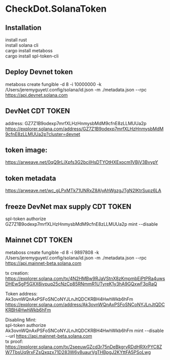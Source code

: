 # CheckDot.SolanaToken

## Installation
install rust  
install solana cli  
cargo install metaboss  
cargo install spl-token-cli  

## Deploy Devnet token
metaboss create fungible -d 8 -i 10000000 -k /Users/jeremyguyet/.config/solana/id.json -m ./metadata.json --rpc https://api.devnet.solana.com

## DevNet CDT TOKEN
address: GZ7Z1B9odexp7mrfXLHzHnmysbMdM9cfnE8zLLMUUa2p  
https://explorer.solana.com/address/GZ7Z1B9odexp7mrfXLHzHnmysbMdM9cfnE8zLLMUUa2p?cluster=devnet

## token image:
https://arweave.net/0qQ9rLiXpfs3G2bcilHsDTYOtHXExocm1VBjV3BvypY

## token metadata
https://arweave.net/wc_gLPxMTk71UNRxZ8AlyAhWgzgJTgN2lKtrSupz6LA

## freeze DevNet max supply CDT TOKEN
spl-token authorize GZ7Z1B9odexp7mrfXLHzHnmysbMdM9cfnE8zLLMUUa2p mint --disable 

## Mainnet CDT TOKEN
metaboss create fungible -d 8 -i 9897808 -k /Users/jeremyguyet/.config/solana/id.json -m ./metadata.json --rpc https://api.mainnet-beta.solana.com  
  
tx creation: https://explorer.solana.com/tx/4N2HMBw9RJaVStnX8zKmpmbEiPtPRa4uwsDHEwSgP5GXX6ivpuq25cNzCp85RNmmR1UTyreK1y3hA9GQxwF3oRaQ  
  
Token address: Ak3ovnWQnAxPSFoSNCoNYJLnJtQDCKRBH4HwhWkb6hFm  
https://explorer.solana.com/address/Ak3ovnWQnAxPSFoSNCoNYJLnJtQDCKRBH4HwhWkb6hFm

Disabling Mint:  
spl-token authorize Ak3ovnWQnAxPSFoSNCoNYJLnJtQDCKRBH4HwhWkb6hFm mint --disable --url https://api.mainnet-beta.solana.com  
tx proof: https://explorer.solana.com/tx/2seeuwGZcd3r75nDeBkgrvRDdHRXrPYC8ZW7TbsUq9rxFZsQxqzx71D283W6y8uaurVgTHBpgJ2KYttFA5PSoLwg  
